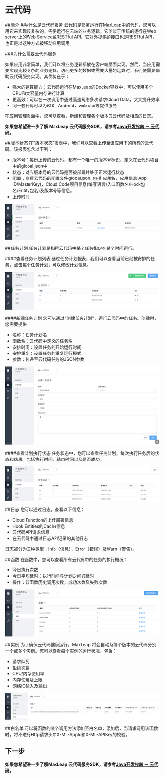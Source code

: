 # 云代码
##简介
###什么是云代码服务
云代码是部署运行在MaxLeap中的代码，您可以用它来实现较复杂的，需要运行在云端的业务逻辑。它类似于传统的运行在Web server上的Web Service或RESTful API。它对外提供的接口也是RESTful API，也正是以这种方式被移动应用调用。

###为什么需要云代码服务

如果应用非常简单，我们可以将业务逻辑都放在客户端里面实现。然而，当应用需要实现比较复杂的业务逻辑，访问更多的数据或需要大量的运算时，我们便需要借助云代码服务实现。其优势在于：

* 强大的运算能力：云代码运行在MaxLeap的Docker容器中，可以使用多个CPU和大容量内存进行计算
* 更高效：可以在一次调用中通过高速网络多次请求Cloud Data，大大提升效率
* 同一套代码可以为iOS，Android，web site等提供服务

在应用管理页面中，您可以查看，新建和管理各个版本的云代码及相应的日志。

**如果您希望进一步了解 MaxLeap 云代码服务SDK，请参考[Java开发指南 － 云代码](ML_DOCS_GUIDE_LINK_PLACEHOLDER_JAVA)。**

##版本状态
在"版本状态"报表中，我们可以查看上传至该应用下的所有的云代码。该报表包含以下列：

* 版本号：每份上传的云代码，都有一个唯一的版本号标识，定义在云代码项目中的global.json中
* 状态：对应版本号的云代码是否被部署并处于正常运行状态
* 配置：查看云代码的配置文件global.json. 包括 应用名，应用信息(App ID/MasterKey)，Cloud Code项目信息(编写语言/入口函数名/Hook包名/Entity包名)及版本号等信息。
* 上传时间

![imgCCVersionList](../../../images/imgCCVersionList.png)


##任务计划
任务计划是指将云代码中某个任务指定在某个时间运行。

####查看任务计划列表
通过任务计划报表，我们可以查看当前已经被安排的任务，点击每个任务计划，可以修改计划信息。

![imgCCJobList.png](../../../images/imgCCJobList.png)

####新建任务计划
您可以通过“创建任务计划”，运行云代码中的任务。创建时，您需要提供

* 名称：任务计划名
* 函数名：云代码中定义的任务名
* 安排时间：设置任务的开始运行时间
* 安排重复：设置任务的重复运行模式
* 参数：传递至云代码任务的JSON参数

![imgCCScheduleJob](../../../images/imgCCScheduleJob.png)

####查看计划执行状态
任务状态中，您可以查看任务计划，每次执行任务后的状态和结果。包括执行时间，结束时间以及是否成功。

![imgCCJobStatus.png](../../../images/imgCCJobStatus.png)

##日志
您可以通过日志，查看以下信息：

* Cloud Function的上传部署信息
* Hook Entities的Cache信息
* 云代码API请求信息
* 在云代码中通过日志API记录的其他日志

日志被分为三种类型：Info（信息），Error（错误）及Warn（警告）。

##函数
在函数中，您可以查看所有云代码中的任务的执行概况：

* 今日执行次数
* 今日平均延时：执行时间与计划之间的延时
* 操作：该函数历史调用次数，成功次数及失败次数

![imgCCFunctionList.png](../../../images/imgCCFunctionList.png)

##实例
为了确保云代码健康运行，MaxLeap 将会自动为每个版本的云代码分别一个或多个实例。您可以查看每个实例的运行状况，包括：

* 请求队列
* 拒绝次数
* CPU/内存使用率
* 内存使用及上限
* 网络IO输入及输出

![imgCCInstance.png](../../../images/imgCCInstance.png)

##白名单
可以将函数的某个调用方法添加至白名单，添加后，当请求调用该函数时，将不进行Http请求头中X-ML-AppId和X-ML-APIKey的校验。

## 下一步

**如果您希望进一步了解MaxLeap 云代码服务SDK，请参考[Java开发指南 － 云代码](ML_DOCS_GUIDE_LINK_PLACEHOLDER_JAVA)。**
